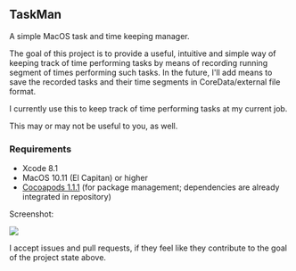 ## TaskMan

A simple MacOS task and time keeping manager.

The goal of this project is to provide a useful, intuitive and simple way of keeping track of time performing tasks by means of recording running segment of times performing such tasks.
In the future, I'll add means to save the recorded tasks and their time segments in CoreData/external file format. 

I currently use this to keep track of time performing tasks at my current job.

This may or may not be useful to you, as well.

### Requirements

- Xcode 8.1
- MacOS 10.11 (El Capitan) or higher
- [Cocoapods 1.1.1](http://cocoapods.org/) (for package management; dependencies are already integrated in repository)


Screenshot:

![](http://i.imgur.com/3CAqCbK.png)

I accept issues and pull requests, if they feel like they contribute to the goal of the project state above.
